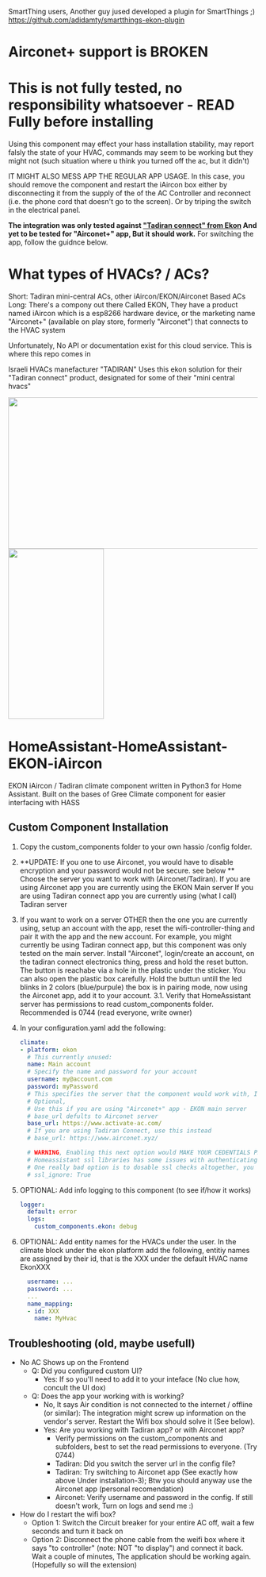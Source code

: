 SmartThing users, Another guy jused developed a plugin for SmartThings ;) https://github.com/adidamty/smartthings-ekon-plugin

# Airconet+ support is BROKEN
# This is not fully tested, no responsibility whatsoever - READ Fully before installing
Using this component may effect your hass installation stability, may report falsly the state of your HVAC, commands may seem to be working but they might not (such situation where u think you turned off the ac, but it didn't)

IT MIGHT ALSO MESS APP THE REGULAR APP USAGE. In this case, you should remove the component and restart the iAircon box either by disconnecting it from the supply of the of the AC Controller and reconnect (i.e. the phone cord that doesn't go to the screen). Or by triping the switch in the electrical panel.

**The integration was only tested against ["Tadiran connect" from Ekon](https://play.google.com/store/apps/details?id=com.tadiran.connect.app&hl=en) And yet to be tested for "Airconet+" app, But it should work.** For switching the app, follow the guidnce below.

# What types of HVACs? / ACs?
Short: Tadiran mini-central ACs, other iAircon/EKON/Airconet Based ACs
Long:
There's a compony out there Called EKON, They have a product named iAircon which is a esp8266 hardware device, or the marketing name 
"Airconet+" (available on play store, formerly "Airconet") that connects to the HVAC system

Unfortunately, No API or documentation exist for this cloud service. This is where this repo comes in

Israeli HVACs manefacturer "TADIRAN" Uses this ekon solution for their "Tadiran connect" product, designated for some of their "mini central hvacs"

<img src="https://g-rafa.co.il/wp-content/uploads/2017/06/tadiran1-e1498462193178-1024x609.jpg" width="512px" height="305px" />
<img src="https://lh3.googleusercontent.com/43-jwjJFMF1Q1ft6P7e6Su8wxygdrlRe1B5cY3o2dZAgACU-kYZ9Uql4cFVAuiGgdg=w1396-h686-rw" width="193px" height="343px" />

# HomeAssistant-HomeAssistant-EKON-iAircon
EKON iAircon / Tadiran climate component written in Python3 for Home Assistant.
Built on the bases of Gree Climate component for easier interfacing with HASS

## Custom Component Installation

1. Copy the custom_components folder to your own hassio /config folder.

2. **UPDATE: If you one to use Airconet, you would have to disable encryption and your password would not be secure. see below **
   Choose the server you want to work with (Airconet/Tadiran).
   If you are using Airconet app you are currently using the EKON Main server
   If you are using Tadiran connect app you are currently using (what I call) Tadiran server
3. If you want to work on a server OTHER then the one you are currently using, setup an account with the app, reset the wifi-controller-thing and pair it with the app and the new account.
   For example, you might currently be using Tadiran connect app, but this component was only tested on the main server. Install "Airconet", login/create an account, on the tadiran connect electronics thing, press and hold the reset button. The button is reachabe via a hole in the plastic under the sticker. You can also open the plastic box carefully. Hold the buttun untill the led blinks in 2 colors (blue/purpule) the box is in pairing mode, now using the Airconet app, add it to your account.
3.1. Verify that HomeAssistant server has permissions to read custom_components folder. Recommended is 0744 (read everyone, write owner)

4. In your configuration.yaml add the following:

   ```yaml
   climate: 
   - platform: ekon
     # This currently unused:
     name: Main account
     # Specify the name and password for your account
     username: my@account.com
     password: myPassword
     # This specifies the server that the component would work with, I have only tried it with EKON server (Airconet+ APP)
     # Optional, 
     # Use this if you are using "Airconet+" app - EKON main server
     # base_url defults to Airconet server
     base_url: https://www.activate-ac.com/ 
     # If you are using Tadiran Connect, use this instead
     # base_url: https://www.airconet.xyz/

     # WARNING, Enabling this next option would MAKE YOUR CEDENTIALS PRUNE TO MAN-IN-THE-MIDDLE Attack
     # Homeassistant ssl libraries has some issues with authenticating the www.activate-ac.com server SSL Certificate
     # One really bad option is to dosable ssl checks altogether, you can use this switch to do that:
     # ssl_ignore: True
   ```
5. OPTIONAL: Add info logging to this component (to see if/how it works)
  
   ```yaml
   logger:
     default: error
     logs:
       custom_components.ekon: debug
   ```
6. OPTIONAL: Add entity names for the HVACs under the user. In the climate block under the ekon platform add the following, entitiy names are assigned by their id, that is the XXX under the default HVAC name EkonXXX
   
   ```yaml
     username: ...
     password: ...
     ...
     name_mapping:
     - id: XXX
       name: MyHvac
   ```
## Troubleshooting (old, maybe usefull)
- No AC Shows up on the Frontend
  - Q: Did you configured custom UI?
    - Yes: If so you'll need to add it to your inteface (No clue how, concult the UI dox)
  - Q: Does the app your working with is working?
    - No, It says Air condition is not connected to the internet / offline (or similar):
      The integration might screw up information on the vendor's server. Restart the Wifi box should solve it (See below).
    - Yes: Are you working with Tadiran app? or with Airconet app?
      - Verify permissions on the custom_components and subfolders, best to set the read permissions to everyone. (Try 0744)
      - Tadiran: Did you switch the server url in the config file?
      - Tadiran: Try switching to Airconet app (See exactly how above Under installation-3); Btw you should anyway use the Airconet app (personal recomendation) 
      - Airconet: Verify username and password in the config. If still doesn't work, Turn on logs and send me :)
- How do I restart the wifi box?
  - Option 1: Switch the Circuit breaker for your entire AC off, wait a few seconds and turn it back on
  - Option 2: Disconnect the phone cable from the weifi box where it says "to controller" (note: NOT "to display") and connect it back. Wait a couple of minutes, The application should be working again. (Hopefully so will the extension)
